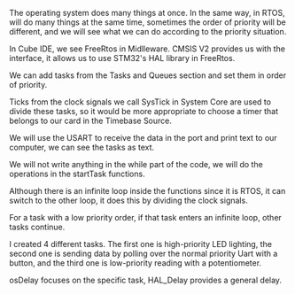 The operating system does many things at once. In the same way, in RTOS, will do many things at the same time, sometimes the order of priority will be different, and we will see what we can do according to the priority situation.

In Cube IDE, we see FreeRtos in Midlleware. CMSIS V2 provides us with the interface, it allows us to use STM32's HAL library in FreeRtos. 

We can add tasks from the Tasks and Queues section and set them in order of priority.

Ticks from the clock signals we call SysTick in System Core are used to divide these tasks, so it would be more appropriate to choose a timer that belongs to our card in the Timebase Source.

We will use the USART to receive the data in the port and print text to our computer, we can see the tasks as text.

We will not write anything in the while part of the code, we will do the operations in the startTask functions.

Although there is an infinite loop inside the functions since it is RTOS, it can switch to the other loop, it does this by dividing the clock signals.

For a task with a low priority order, if that task enters an infinite loop, other tasks continue.

I created 4 different tasks. The first one is high-priority LED lighting, the second one is sending data by polling over the normal priority Uart with a button, and the third one is low-priority reading with a potentiometer.

osDelay focuses on the specific task, HAL_Delay provides a general delay.
